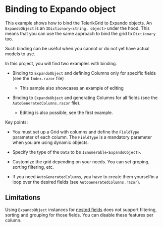 # Binding to Expando object

This example shows how to bind the TelerikGrid to Expando objects. An `ExpandoObject` is an `IDictionary<string, object>` under the hood. This means that you can use the same approach to bind the grid to `Dictionary` too.

Such binding can be useful when you cannot or do not yet have actual models to use.

In this project, you will find two examples with binding.

*  Binding to `ExpandoObject` and defining Columns only for specific fields (see the `Index.razor` file)

    * This sample also showcases an example of editing

* Binding to `ExpandoObject` and generating Columns for all fields (see the `AutoGeneratedColumns.razor` file).

    * Editing is also possible, see the first example.

Key points:
   
- You must set up a Grid with columns and define the `FieldType` parameter of each column. The `FieldType` is a mandatory parameter when you are using dynamic objects.

- Specify the type of the `Data` to be `IEnumerable<ExpandoObject>`.

- Customize the grid depending on your needs. You can set groping, sorting filtering, etc.

- If you need `AutoGeneratedColumns`, you have to create them yourselfin a loop over the desired fields (see `AutoGeneratedColumns.razor`).

## Limitations

Using `ExpandoObject` instances for [nested fields](https://docs.telerik.com/blazor-ui/knowledge-base/grid-bind-navigation-property-complex-object) does not support filtering, sorting and grouping for those fields. You can disable these features per column.



